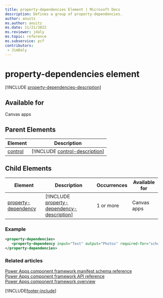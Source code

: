```yaml
---
title: property-dependencies Element | Microsoft Docs
description: Defines a group of property-dependencies.
author: anuitz
ms.author: anuitz
ms.date: 11/21/2022
ms.reviewer: jdaly
ms.topic: reference
ms.subservice: pcf
contributors:
 - JimDaly
---
```


# property-dependencies element

[!INCLUDE [property-dependencies-description](includes/property-dependencies-description.md)]

## Available for

Canvas apps

## Parent Elements

|Element|Description|
|--|--|
|[control](control.md)|[!INCLUDE [control-description](includes/control-description.md)]|

## Child Elements

|Element|Description|Occurrences|Available for|
|--|--|--|-------|
|[property-dependency](property-dependency.md)|[!INCLUDE [property-dependency-description](includes/property-dependency-description.md)]|1 or more|Canvas apps |

### Example

```XML
<property-dependencies>
   <property-dependency input="Text" output="Photos" required-for="schema" />
</property-dependencies>
```

### Related articles

[Power Apps component framework manifest schema reference](index.md)<br/>
[Power Apps component framework API reference](../reference/index.md)<br/>
[Power Apps component framework overview](../overview.md)

[!INCLUDE[footer-include](../../../includes/footer-banner.md)]